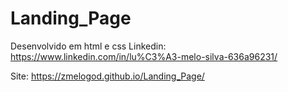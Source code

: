 # Landing_Page
Desenvolvido em html e css
Linkedin: https://www.linkedin.com/in/lu%C3%A3-melo-silva-636a96231/

Site: https://zmelogod.github.io/Landing_Page/
